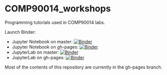 COMP90014_workshops
===================

Programming tutorials used in COMP90014 labs. 

Launch Binder:

* Jupyter Notebook on master: [![Binder](https://mybinder.org/badge.svg)](https://mybinder.org/v2/gh/claresloggett/comp90014_workshops/master)
* Jupyter Notebook on gh-pages: [![Binder](https://mybinder.org/badge.svg)](https://mybinder.org/v2/gh/claresloggett/comp90014_workshops/gh-pages)
* JupyterLab on master: [![Binder](https://mybinder.org/badge.svg)](https://mybinder.org/v2/gh/claresloggett/comp90014_workshops/master?urlpath=lab)
* JupyterLab on gh-pages: [![Binder](https://mybinder.org/badge.svg)](https://mybinder.org/v2/gh/claresloggett/comp90014_workshops/gh-pages?urlpath=lab)

Most of the contents of this repository are currently in the gh-pages branch.

